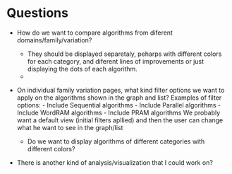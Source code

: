 # Questions

- How do we want to compare algorithms from diferent domains/family/variation?
    - They should be displayed separetaly, peharps with different colors for each category, and diferent lines of improvements or just displaying the dots of each algorithm.
    - 

- On individual family variation pages, what kind filter options we want to apply on the algorithms shown in the graph and list?
    Examples of filter options: 
        - Include Sequential algorithms
        - Include Parallel algorithms
        - Include WordRAM algorithms
        - Include PRAM algorithms
    We probably want a default view (initial filters apllied) and then the user can change what he want to see in the graph/list
    - Do we want to display algorithms of different categories with different colors?

- There is another kind of analysis/visualization that I could work on?




